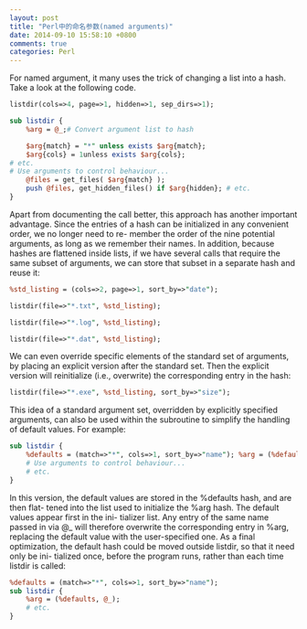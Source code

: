 ```yaml
---
layout: post
title: "Perl中的命名参数(named arguments)"
date: 2014-09-10 15:58:10 +0800
comments: true
categories: Perl
---
```

For named argument, it many uses the trick of changing a list into a hash. Take a look at the following code.  

```pl
listdir(cols=>4, page=>1, hidden=>1, sep_dirs=>1);    

sub listdir {
	%arg = @_;# Convert argument list to hash

	$arg{match} = "*" unless exists $arg{match}; 
	$arg{cols} = 1unless exists $arg{cols};
# etc.
# Use arguments to control behaviour...
	@files = get_files( $arg{match} );
	push @files, get_hidden_files() if $arg{hidden}; # etc.
}
```   

Apart from documenting the call better, this approach has another important advantage. Since the entries of a hash can be initialized in any convenient order, we no longer need to re- member the order of the nine potential arguments, as long as we remember their names. In addition, because hashes are flattened inside lists, if we have several calls that require the same subset of arguments, we can store that subset in a separate hash and reuse it:    

```pl
%std_listing = (cols=>2, page=>1, sort_by=>"date");   

listdir(file=>"*.txt", %std_listing);     

listdir(file=>"*.log", %std_listing);      

listdir(file=>"*.dat", %std_listing);
```    

We can even override specific elements of the standard set of arguments, by placing an explicit version after the standard set. Then the explicit version will reinitialize (i.e., overwrite) the corresponding entry in the hash:      

```pl
listdir(file=>"*.exe", %std_listing, sort_by=>"size");
```    

This idea of a standard argument set, overridden by explicitly specified arguments, can also be used within the subroutine to simplify the handling of default values. For example:   

```pl
sub listdir {
	%defaults = (match=>"*", cols=>1, sort_by=>"name"); %arg = (%defaults, @_);
	# Use arguments to control behaviour...	
	# etc.
}
```   
In this version, the default values are stored in the %defaults hash, and are then flat- tened into the list used to initialize the %arg hash. The default values appear first in the ini- tializer list. Any entry of the same name passed in via @_ will therefore overwrite the corresponding entry in %arg, replacing the default value with the user-specified one. As a final optimization, the default hash could be moved outside listdir, so that it need only be ini- tialized once, before the program runs, rather than each time listdir is called:    

```pl
%defaults = (match=>"*", cols=>1, sort_by=>"name");
sub listdir {
	%arg = (%defaults, @_);
	# etc.
}
```